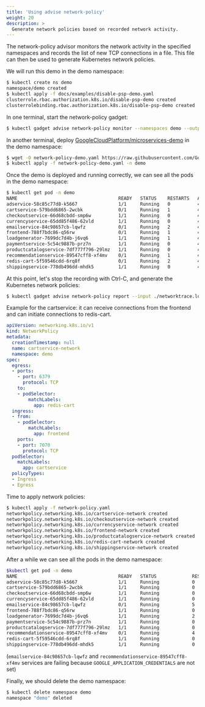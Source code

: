 ```yaml
---
title: 'Using advise network-policy'
weight: 20
description: >
  Generate network policies based on recorded network activity.
---
```


The network-policy advisor monitors the network activity in the specified namespaces and
records the list of new TCP connections in a file. This file can then be used to
generate Kubernetes network policies.

We will run this demo in the demo namespace:

```bash
$ kubectl create ns demo
namespace/demo created
$ kubectl apply -f docs/examples/disable-psp-demo.yaml
clusterrole.rbac.authorization.k8s.io/disable-psp-demo created
clusterrolebinding.rbac.authorization.k8s.io/disable-psp-demo created
```

In one terminal, start the network-policy gadget:

```bash
$ kubectl gadget advise network-policy monitor --namespaces demo --output ./networktrace.log
```

In another terminal, deploy [GoogleCloudPlatform/microservices-demo](https://github.com/GoogleCloudPlatform/microservices-demo/blob/master/release/kubernetes-manifests.yaml) in the demo namespace:

```bash
$ wget -O network-policy-demo.yaml https://raw.githubusercontent.com/GoogleCloudPlatform/microservices-demo/ccff406cdcd3e043b432fe99b4038d1b4699c702/release/kubernetes-manifests.yaml
$ kubectl apply -f network-policy-demo.yaml -n demo
```

Once the demo is deployed and running correctly, we can see all the pods in the
demo namespace:

```bash
$ kubectl get pod -n demo
NAME                                     READY   STATUS    RESTARTS   AGE
adservice-58c85c77d8-k5667               1/1     Running   0          44s
cartservice-579bdd6865-2wcbk             0/1     Running   1          45s
checkoutservice-66d68cbdd-smp6w          1/1     Running   0          46s
currencyservice-65dd85f486-62vld         1/1     Running   0          45s
emailservice-84c98657cb-lqwfz            0/1     Running   2          46s
frontend-788f7bdc86-q56rw                0/1     Running   1          46s
loadgenerator-7699dc7d4b-j6vq6           1/1     Running   1          45s
paymentservice-5c54c9887b-prz7n          1/1     Running   0          45s
productcatalogservice-7df777f796-29lmz   1/1     Running   0          45s
recommendationservice-89547cff8-xf4mv    0/1     Running   1          46s
redis-cart-5f59546cdd-6rq8f              0/1     Running   2          44s
shippingservice-778db496dd-mhdk5         1/1     Running   0          45s
```

At this point, let's stop the recording with Ctrl-C, and generate the
Kubernetes network policies:

```bash
$ kubectl gadget advise network-policy report --input ./networktrace.log > network-policy.yaml
```

Example for the cartservice: it can receive connections from the frontend and can initiate connections to redis-cart.

```yaml
apiVersion: networking.k8s.io/v1
kind: NetworkPolicy
metadata:
  creationTimestamp: null
  name: cartservice-network
  namespace: demo
spec:
  egress:
  - ports:
    - port: 6379
      protocol: TCP
    to:
    - podSelector:
        matchLabels:
          app: redis-cart
  ingress:
  - from:
    - podSelector:
        matchLabels:
          app: frontend
    ports:
    - port: 7070
      protocol: TCP
  podSelector:
    matchLabels:
      app: cartservice
  policyTypes:
  - Ingress
  - Egress
```

Time to apply network policies:

```bash
$ kubectl apply -f network-policy.yaml
networkpolicy.networking.k8s.io/cartservice-network created
networkpolicy.networking.k8s.io/checkoutservice-network created
networkpolicy.networking.k8s.io/currencyservice-network created
networkpolicy.networking.k8s.io/frontend-network created
networkpolicy.networking.k8s.io/productcatalogservice-network created
networkpolicy.networking.k8s.io/redis-cart-network created
networkpolicy.networking.k8s.io/shippingservice-network created
```

After a while we can see all the pods in the demo namespace:

```bash
$kubectl get pod -n demo
NAME                                     READY   STATUS             RESTARTS   AGE
adservice-58c85c77d8-k5667               1/1     Running            0          5m11s
cartservice-579bdd6865-2wcbk             1/1     Running            0          5m12s
checkoutservice-66d68cbdd-smp6w          1/1     Running            0          5m14s
currencyservice-65dd85f486-62vld         1/1     Running            0          5m12s
emailservice-84c98657cb-lqwfz            0/1     Running            5          5m14s
frontend-788f7bdc86-q56rw                1/1     Running            0          5m13s
loadgenerator-7699dc7d4b-j6vq6           1/1     Running            2          5m12s
paymentservice-5c54c9887b-prz7n          1/1     Running            0          5m13s
productcatalogservice-7df777f796-29lmz   1/1     Running            0          5m13s
recommendationservice-89547cff8-xf4mv    0/1     Running            4          5m14s
redis-cart-5f59546cdd-6rq8f              1/1     Running            0          5m11s
shippingservice-778db496dd-mhdk5         1/1     Running            0          5m12s
```

(`emailservice-84c98657cb-lqwfz` and `recommendationservice-89547cff8-xf4mv` services are failing because `GOOGLE_APPLICATION_CREDENTIALS` are not set)

Finally, we should delete the demo namespace:

```bash
$ kubectl delete namespace demo
namespace "demo" deleted
```
